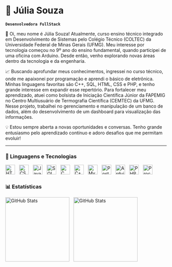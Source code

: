# 🚀 Júlia Souza

**`Desenvolvedora FullStack`**

👋 Oi, meu nome é Júlia Souza! Atualmente, curso ensino técnico integrado em Desenvolvimento de Sistemas pelo Colégio Técnico (COLTEC) da Universidade Federal de Minas Gerais (UFMG). Meu interesse por tecnologia começou no 9º ano do ensino fundamental, quando participei de uma oficina com Arduino. Desde então, venho explorando novas áreas dentro da tecnologia e da engenharia.

📈 Buscando aprofundar meus conhecimentos, ingressei no curso técnico, onde me apaixonei por programação e aprendi o básico de eletrônica. Minhas linguagens favoritas são C++, SQL, HTML, CSS e PHP, e tenho grande interesse em expandir esse repertório. Para fortalecer meu aprendizado, atuei como bolsista de Iniciação Científica Júnior da FAPEMIG no Centro Multiusuário de Termografia Científica (CEMTEC) da UFMG. Nesse projeto, trabalhei no gerenciamento e manipulação de um banco de dados, além do desenvolvimento de um dashboard para visualização das informações.

💡 Estou sempre aberta a novas oportunidades e conversas. Tenho grande entusiasmo pelo aprendizado contínuo e adoro desafios que me permitam evoluir!

---

### 🤖 Linguagens e Tecnologias

<img 
    align="left" 
    alt="HTML"
    title="HTML" 
    width="30px" 
    style="padding-right: 10px;" 
    src="https://cdn.jsdelivr.net/gh/devicons/devicon@latest/icons/html5/html5-original.svg" 
/>
<img 
    align="left" 
    alt="CSS" 
    title="CSS"
    width="30px" 
    style="padding-right: 10px;" 
    src="https://cdn.jsdelivr.net/gh/devicons/devicon@latest/icons/css3/css3-original.svg" 
/>
<img 
    align="left" 
    alt="Java" 
    title="Java"
    width="30px" 
    style="padding-right: 10px;" 
    src="https://cdn.jsdelivr.net/gh/devicons/devicon@latest/icons/java/java-original.svg" 
/>
<img 
    align="left" 
    alt="SQL"
    title="SQL" 
    width="30px" 
    style="padding-right: 10px;" 
    src="https://cdn.jsdelivr.net/gh/devicons/devicon@latest/icons/azuresqldatabase/azuresqldatabase-original.svg" 
/>
<img 
    align="left" 
    alt="C"
    title="C" 
    width="30px" 
    style="padding-right: 10px;" 
    src="https://cdn.jsdelivr.net/gh/devicons/devicon@latest/icons/c/c-original.svg" 
/>
<img 
    align="left" 
    alt="C++" 
    title="C++"
    width="30px" 
    style="padding-right: 10px;" 
    src="https://cdn.jsdelivr.net/gh/devicons/devicon@latest/icons/cplusplus/cplusplus-original.svg" 
/>
<img 
    align="left" 
    alt="MySQL"
    title="MySQL" 
    width="30px" 
    style="padding-right: 10px;" 
    src="https://cdn.jsdelivr.net/gh/devicons/devicon@latest/icons/mysql/mysql-original.svg" 
/>
<img 
    align="left" 
    alt="PostgreSQL" 
    title="PostgreSQL"
    width="30px" 
    style="padding-right: 10px;" 
    src="https://cdn.jsdelivr.net/gh/devicons/devicon@latest/icons/postgresql/postgresql-original.svg" 
/>
<img 
    align="left" 
    alt="Arduino" 
    title="Arduino"
    width="30px" 
    style="padding-right: 10px;" 
    src="https://cdn.jsdelivr.net/gh/devicons/devicon@latest/icons/arduino/arduino-original-wordmark.svg" 
/>
<img 
    align="left" 
    alt="PHP" 
    title="PHP"
    width="30px" 
    style="padding-right: 10px;" 
    src="https://cdn.jsdelivr.net/gh/devicons/devicon@latest/icons/php/php-original.svg" 
/>
<img 
    align="left" 
    alt="Processing" 
    title="Processing"
    width="30px" 
    style="padding-right: 10px;" 
    src="https://cdn.jsdelivr.net/gh/devicons/devicon@latest/icons/processing/processing-original.svg" 
/>

<br/>
<br/>

### 📊 Estatísticas

<p>
  <img 
    align="left" 
    alt="GitHub Stats" 
    height="200" 
    style="padding-right: 10px;" 
    src="https://github-readme-stats.vercel.app/api?username=juliaSouza007&show_icons=true&theme=tokyonight&include_all_commits=true&locale=pt-br" 
  />

<img 
      align="left" 
      alt="GitHub Stats" 
      height="200" 
      src="https://github-readme-stats.vercel.app/api/top-langs/?username=juliaSouza007&theme=tokyonight&layout=compact&custom_title=Tecnologias&langs_count=9" 
  />

</p>
